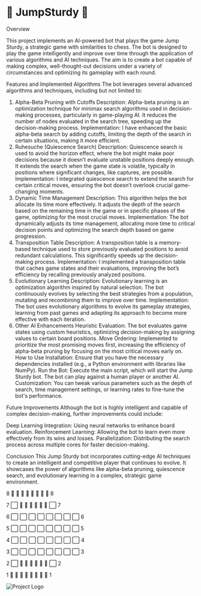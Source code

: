 # 🌟 JumpSturdy 🌟

Overview

This project implements an AI-powered bot that plays the game Jump Sturdy, a strategic game with similarities to chess. The bot is designed to play the game intelligently and improve over time through the application of various algorithms and AI techniques. The aim is to create a bot capable of making complex, well-thought-out decisions under a variety of circumstances and optimizing its gameplay with each round.

Features and Implemented Algorithms
The bot leverages several advanced algorithms and techniques, including but not limited to:

1. Alpha-Beta Pruning with Cutoffs
Description: Alpha-beta pruning is an optimization technique for minimax search algorithms used in decision-making processes, particularly in game-playing AI. It reduces the number of nodes evaluated in the search tree, speeding up the decision-making process.
Implementation: I have enhanced the basic alpha-beta search by adding cutoffs, limiting the depth of the search in certain situations, making it more efficient.
2. Ruhesuche (Quiescence Search)
Description: Quiescence search is used to avoid the horizon effect, where the bot might make poor decisions because it doesn’t evaluate unstable positions deeply enough. It extends the search when the game state is volatile, typically in positions where significant changes, like captures, are possible.
Implementation: I integrated quiescence search to extend the search for certain critical moves, ensuring the bot doesn’t overlook crucial game-changing moments.
3. Dynamic Time Management
Description: This algorithm helps the bot allocate its time more effectively. It adjusts the depth of the search based on the remaining time in the game or in specific phases of the game, optimizing for the most crucial moves.
Implementation: The bot dynamically adjusts its time management, allocating more time to critical decision points and optimizing the search depth based on game progression.
4. Transposition Table
Description: A transposition table is a memory-based technique used to store previously evaluated positions to avoid redundant calculations. This significantly speeds up the decision-making process.
Implementation: I implemented a transposition table that caches game states and their evaluations, improving the bot’s efficiency by recalling previously analyzed positions.
5. Evolutionary Learning
Description: Evolutionary learning is an optimization algorithm inspired by natural selection. The bot continuously evolves by selecting the best strategies from a population, mutating and recombining them to improve over time.
Implementation: The bot uses evolutionary algorithms to evolve its gameplay strategies, learning from past games and adapting its approach to become more effective with each iteration.
6. Other AI Enhancements
Heuristic Evaluation: The bot evaluates game states using custom heuristics, optimizing decision-making by assigning values to certain board positions.
Move Ordering: Implemented to prioritize the most promising moves first, increasing the efficiency of alpha-beta pruning by focusing on the most critical moves early on.
How to Use
Installation: Ensure that you have the necessary dependencies installed (e.g., a Python environment with libraries like NumPy).
Run the Bot: Execute the main script, which will start the Jump Sturdy bot. The bot can play against a human player or another AI.
Customization: You can tweak various parameters such as the depth of search, time management settings, or learning rates to fine-tune the bot's performance.

Future Improvements
Although the bot is highly intelligent and capable of complex decision-making, further improvements could include:

Deep Learning Integration: Using neural networks to enhance board evaluation.
Reinforcement Learning: Allowing the bot to learn even more effectively from its wins and losses.
Parallelization: Distributing the search process across multiple cores for faster decision-making.

Conclusion
This Jump Sturdy bot incorporates cutting-edge AI techniques to create an intelligent and competitive player that continues to evolve. It showcases the power of algorithms like alpha-beta pruning, quiescence search, and evolutionary learning in a complex, strategic game environment.


8 🔳 🔴 🔴 🔴 🔴 🔴 🔴 🔳  8

7 ⬜ 🔴 🔴 🔴 🔴 🔴 🔴 ⬜  7

6 ⬜ ⬜ ⬜ ⬜ ⬜ ⬜ ⬜ ⬜  6

5 ⬜ ⬜ ⬜ ⬜ ⬜ ⬜ ⬜ ⬜  5

4 ⬜ ⬜ ⬜ ⬜ ⬜ ⬜ ⬜ ⬜  4

3 ⬜ ⬜ ⬜ ⬜ ⬜ ⬜ ⬜ ⬜  3

2 ⬜ 🔵 🔵 🔵 🔵 🔵 🔵 ⬜  2

1 🔳 🔵 🔵 🔵 🔵 🔵 🔵 🔳  1

![Project Logo](https://images.unsplash.com/photo-1562813733-b31f71025d54?q=80&w=2338&auto=format&fit=crop&ixlib=rb-4.0.3&ixid=M3wxMjA3fDB8MHxwaG90by1wYWdlfHx8fGVufDB8fHx8fA%3D%3D)
